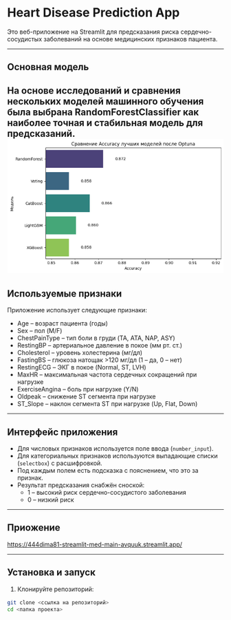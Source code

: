 # Heart Disease Prediction App

Это веб-приложение на Streamlit для предсказания риска сердечно-сосудистых заболеваний на основе медицинских признаков пациента.  

---

## Основная модель

На основе исследований и сравнения нескольких моделей машинного обучения была выбрана RandomForestClassifier как наиболее точная и стабильная модель для предсказаний.  
![Статитиска моделей](images/image_2025-08-26_16-56-44.png)
---

## Используемые признаки

Приложение использует следующие признаки:

- Age – возраст пациента (годы)  
- Sex – пол (M/F)  
- ChestPainType – тип боли в груди (TA, ATA, NAP, ASY)  
- RestingBP – артериальное давление в покое (мм рт. ст.)  
- Cholesterol – уровень холестерина (мг/дл)  
- FastingBS – глюкоза натощак >120 мг/дл (1 – да, 0 – нет)  
- RestingECG – ЭКГ в покое (Normal, ST, LVH)  
- MaxHR – максимальная частота сердечных сокращений при нагрузке  
- ExerciseAngina – боль при нагрузке (Y/N)  
- Oldpeak – снижение ST сегмента при нагрузке  
- ST_Slope – наклон сегмента ST при нагрузке (Up, Flat, Down)  

---

## Интерфейс приложения

- Для числовых признаков используется поле ввода (`number_input`).  
- Для категориальных признаков используются выпадающие списки (`selectbox`) с расшифровкой.  
- Под каждым полем есть подсказка с пояснением, что это за признак.  
- Результат предсказания снабжён сноской:  
  - 1 – высокий риск сердечно-сосудистого заболевания  
  - 0 – низкий риск  

---

## Приожение
https://444dima81-streamlit-med-main-avquuk.streamlit.app/

---

## Установка и запуск

1. Клонируйте репозиторий:

```bash
git clone <ссылка на репозиторий>
cd <папка проекта>
